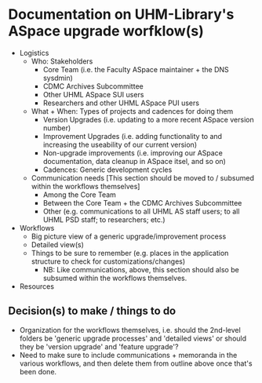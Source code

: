 # Documentation on UHM-Library's ASpace upgrade worfklow(s)

- Logistics
  - Who: Stakeholders
    - Core Team (i.e. the Faculty ASpace maintainer + the DNS sysdmin)
    - CDMC Archives Subcommittee
    - Other UHML ASpace SUI users
    - Researchers and other UHML ASpace PUI users
  - What + When: Types of projects and cadences for doing them
    - Version Upgrades (i.e. updating to a more recent ASpace version number)
    - Improvement Upgrades (i.e. adding functionality to and increasing the useability of our current version)
    - Non-upgrade improvements (i.e. improving our ASpace documentation, data cleanup in ASpace itsel, and so on)
    - Cadences: Generic development cycles
  - Communication needs [This section should be moved to / subsumed within the workflows themselves]
    - Among the Core Team
    - Between the Core Team + the CDMC Archives Subcommittee
    - Other (e.g. communications to all UHML AS staff users; to all UHML PSD staff; to researchers; etc.)
- Workflows
  - Big picture view of a generic upgrade/improvement process
  - Detailed view(s)
  - Things to be sure to remember (e.g. places in the application structure to check for customizations/changes)
    - NB: Like communications, above, this section should also be subsumed within the workflows themselves.
- Resources

## Decision(s) to make / things to do

- Organization for the workflows themselves, i.e. should the 2nd-level folders be 'generic upgrade processes' and 'detailed views' or should they be 'version upgrade' and 'feature upgrade'?
- Need to make sure to include communications + memoranda in the various workflows, and then delete them from outline above once that's been done.
